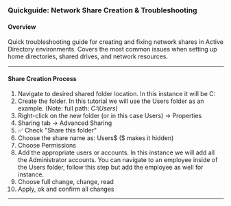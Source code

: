 ### Quickguide: Network Share Creation & Troubleshooting
#### Overview
Quick troubleshooting guide for creating and fixing network shares in Active Directory environments. Covers the most common issues when setting up home directories, shared drives, and network resources.

---
#### Share Creation Process
1. Navigate to desired shared folder location. In this instance it will be C:
2. Create the folder. In this tutorial we will use the Users folder as an example. (Note: full path: *C:\Users*)
3. Right-click on the new folder (or in this case Users) → Properties
4. Sharing tab → Advanced Sharing
5. ✅ Check "Share this folder"
6. Choose the share name as: Users$ ($ makes it hidden)
7. Choose Permissions
8. Add the appropriate users or accounts. In this instance we will add all the Administrator accounts. You can navigate to an employee inside of the Users folder, follow this step but add the employee as well for instance.
9. Choose full change, change, read
10. Apply, ok and confirm all changes

---
